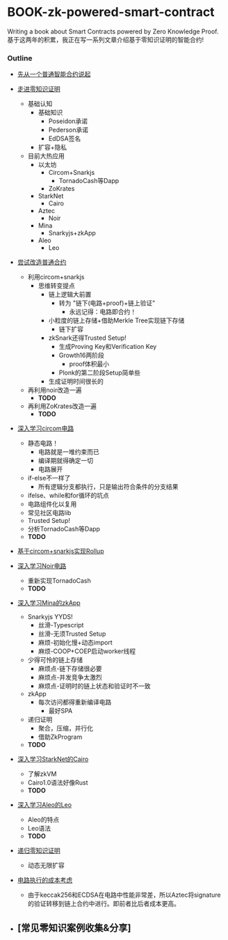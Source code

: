 # BOOK-zk-powered-smart-contract
Writing a book about Smart Contracts powered by Zero Knowledge Proof.
基于这两年的积累，我正在写一系列文章介绍基于零知识证明的智能合约!

### Outline

- [先从一个普通智能合约说起]()
- [走进零知识证明]()
  - 基础认知
    - 基础知识
      - Poseidon承诺
      - Pederson承诺
      - EdDSA签名
    - 扩容+隐私
  - 目前大热应用
    - 以太坊
      - Circom+Snarkjs
        - TornadoCash等Dapp
      - ZoKrates
    - StarkNet
      - Cairo
    - Aztec
      - Noir
    - Mina
      - Snarkyjs+zkApp
    - Aleo
      - Leo
- [尝试改造普通合约]()
  - 利用circom+snarkjs
      - 思维转变提点
        - 链上逻辑大前置
          - 转为 "链下(电路+proof)+链上验证"
            - 永远记得：电路即合约！
        - 小粒度的链上存储+借助Merkle Tree实现链下存储
          - 链下扩容
        - zkSnark还得Trusted Setup!
          - 生成Proving Key和Verification Key
          - Growth16两阶段
            - proof体积最小
          - Plonk的第二阶段Setup简单些
        - 生成证明时间很长的
   - 再利用noir改造一遍
     - **TODO**
   - 再利用ZoKrates改造一遍
     - **TODO**
- [深入学习circom电路]()
  - 静态电路！
    - 电路就是一堆约束而已
    - 编译期就得确定一切
    - 电路展开
  - if-else不一样了
    - 所有逻辑分支都执行，只是输出符合条件的分支结果
  - ifelse、while和for循环的坑点
  - 电路组件化以复用
  - 常见社区电路lib
  - Trusted Setup!
  - 分析TornadoCash等Dapp
  - **TODO**
- [基于circom+snarkjs实现Rollup]()
- [深入学习Noir电路]()
  - 重新实现TornadoCash
  - **TODO**

- [深入学习Mina的zkApp]()
  - Snarkyjs YYDS!
    - 丝滑-Typescript
    - 丝滑-无须Trusted Setup
    - 麻烦-初始化慢+动态import
    - 麻烦-COOP+COEP启动worker线程
  - 少得可怜的链上存储
    - 麻烦点-链下存储很必要
    - 麻烦点-并发竞争太激烈
    - 麻烦点-证明时的链上状态和验证时不一致
  - zkApp
    - 每次访问都得重新编译电路
      - 最好SPA
  - 递归证明
    - 聚合，压缩，并行化
    - 借助ZkProgram
  - **TODO**

- [深入学习StarkNet的Cairo]()
  - 了解zkVM
  - Cairo1.0语法好像Rust
  - **TODO**
  
- [深入学习Aleo的Leo]()
  - Aleo的特点
  - Leo语法
  - **TODO**
  
- [递归零知识证明]()
  - 动态无限扩容

- [电路执行的成本考虑]()
  - 由于keccak256和ECDSA在电路中性能非常差，所以Aztec将signature的验证转移到链上合约中进行。即前者比后者成本更高。
  
- [常见零知识案例收集&分享]
  - 

